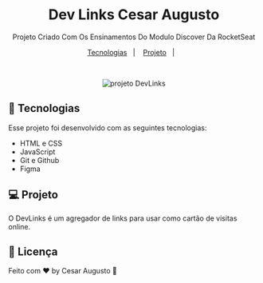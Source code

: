 <h1 align="center"> Dev Links Cesar Augusto </h1>

<p align="center">
Projeto Criado Com Os Ensinamentos Do Modulo Discover Da RocketSeat
</p>

<p align="center">
  <a href="#-tecnologias">Tecnologias</a>&nbsp;&nbsp;&nbsp;|&nbsp;&nbsp;&nbsp;
  <a href="#-projeto">Projeto</a>&nbsp;&nbsp;&nbsp;|&nbsp;&nbsp;&nbsp;
</p>

<br>

<p align="center">
  <img alt="projeto DevLinks" src="https://github.com/xCesarAugusto/Cehttps://github.com/xCesarAugusto/Cesar/blob/main/Preview.png?raw=true">
</p>

## 🚀 Tecnologias

Esse projeto foi desenvolvido com as seguintes tecnologias:

- HTML e CSS
- JavaScript
- Git e Github
- Figma

## 💻 Projeto

O DevLinks é um agregador de links para usar como cartão de visitas online.

## :memo: Licença


Feito com ♥ by Cesar Augusto :wave:
